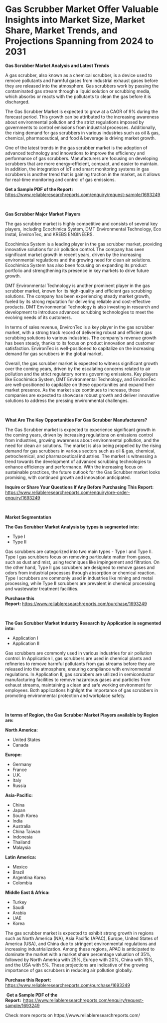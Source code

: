 <p><h1>Gas Scrubber Market Offer Valuable Insights into Market Size, Market Share, Market Trends, and Projections Spanning from 2024 to 2031</h1></p><p><strong>Gas Scrubber Market Analysis and Latest Trends</strong></p>
<p><p>A gas scrubber, also known as a chemical scrubber, is a device used to remove pollutants and harmful gases from industrial exhaust gases before they are released into the atmosphere. Gas scrubbers work by passing the contaminated gas stream through a liquid solution or scrubbing media, which absorbs or reacts with the pollutants to clean the gas before it is discharged.</p><p>The Gas Scrubber Market is expected to grow at a CAGR of 9% during the forecast period. This growth can be attributed to the increasing awareness about environmental pollution and the strict regulations imposed by governments to control emissions from industrial processes. Additionally, the rising demand for gas scrubbers in various industries such as oil & gas, chemical, pharmaceutical, and food & beverage is driving market growth.</p><p>One of the latest trends in the gas scrubber market is the adoption of advanced technology and innovations to improve the efficiency and performance of gas scrubbers. Manufacturers are focusing on developing scrubbers that are more energy-efficient, compact, and easier to maintain. In addition, the integration of IoT and smart monitoring systems in gas scrubbers is another trend that is gaining traction in the market, as it allows for real-time monitoring and control of gas emissions.</p></p>
<p><strong>Get a Sample PDF of the Report:&nbsp;</strong> <a href="https://www.reliableresearchreports.com/enquiry/request-sample/1693249">https://www.reliableresearchreports.com/enquiry/request-sample/1693249</a></p>
<p>&nbsp;</p>
<p><strong>Gas Scrubber Major Market Players</strong></p>
<p><p>The gas scrubber market is highly competitive and consists of several key players, including Ecochimica System, DMT Environmental Technology, Eco Instal, EnvironTec, and KREBS ENGINEERS.</p><p>Ecochimica System is a leading player in the gas scrubber market, providing innovative solutions for air pollution control. The company has seen significant market growth in recent years, driven by the increasing environmental regulations and the growing need for clean air solutions. Ecochimica System has also been focusing on expanding its product portfolio and strengthening its presence in key markets to drive future growth.</p><p>DMT Environmental Technology is another prominent player in the gas scrubber market, known for its high-quality and efficient gas scrubbing solutions. The company has been experiencing steady market growth, fueled by its strong reputation for delivering reliable and cost-effective products. DMT Environmental Technology is also investing in research and development to introduce advanced scrubbing technologies to meet the evolving needs of its customers.</p><p>In terms of sales revenue, EnvironTec is a key player in the gas scrubber market, with a strong track record of delivering robust and efficient gas scrubbing solutions to various industries. The company's revenue growth has been steady, thanks to its focus on product innovation and customer satisfaction. EnvironTec is well-positioned to capitalize on the increasing demand for gas scrubbers in the global market.</p><p>Overall, the gas scrubber market is expected to witness significant growth over the coming years, driven by the escalating concerns related to air pollution and the strict regulatory norms governing emissions. Key players like Ecochimica System, DMT Environmental Technology, and EnvironTec are well-positioned to capitalize on these opportunities and expand their market presence. As the market size continues to increase, these companies are expected to showcase robust growth and deliver innovative solutions to address the pressing environmental challenges.</p></p>
<p>&nbsp;</p>
<p><strong>What Are The Key Opportunities For Gas Scrubber Manufacturers?</strong></p>
<p><p>The Gas Scrubber market is expected to experience significant growth in the coming years, driven by increasing regulations on emissions control from industries, growing awareness about environmental pollution, and the need for clean air solutions. The market is also being propelled by the rising demand for gas scrubbers in various sectors such as oil & gas, chemical, petrochemical, and pharmaceutical industries. The market is witnessing a trend towards the development of advanced scrubbing technologies to enhance efficiency and performance. With the increasing focus on sustainable practices, the future outlook for the Gas Scrubber market looks promising, with continued growth and innovation anticipated.</p></p>
<p><strong>Inquire or Share Your Questions If Any Before Purchasing This Report:</strong> <a href="https://www.reliableresearchreports.com/enquiry/pre-order-enquiry/1693249">https://www.reliableresearchreports.com/enquiry/pre-order-enquiry/1693249</a></p>
<p>&nbsp;</p>
<p><strong>Market Segmentation</strong></p>
<p><strong>The Gas Scrubber Market Analysis by types is segmented into:</strong></p>
<p><ul><li>Type I</li><li>Type II</li></ul></p>
<p><p>Gas scrubbers are categorized into two main types - Type I and Type II. Type I gas scrubbers focus on removing particulate matter from gases, such as dust and mist, using techniques like impingement and filtration. On the other hand, Type II gas scrubbers are designed to remove gases and odors from industrial processes through absorption or chemical reaction. Type I scrubbers are commonly used in industries like mining and metal processing, while Type II scrubbers are prevalent in chemical processing and wastewater treatment facilities.</p></p>
<p><strong>Purchase this Report:&nbsp;</strong><a href="https://www.reliableresearchreports.com/purchase/1693249">https://www.reliableresearchreports.com/purchase/1693249</a></p>
<p>&nbsp;</p>
<p><strong>The Gas Scrubber Market Industry Research by Application is segmented into:</strong></p>
<p><ul><li>Application I</li><li>Application II</li></ul></p>
<p><p>Gas scrubbers are commonly used in various industries for air pollution control. In Application I, gas scrubbers are used in chemical plants and refineries to remove harmful pollutants from gas streams before they are released into the atmosphere, ensuring compliance with environmental regulations. In Application II, gas scrubbers are utilized in semiconductor manufacturing facilities to remove hazardous gases and particles from exhaust streams, maintaining a clean and safe working environment for employees. Both applications highlight the importance of gas scrubbers in promoting environmental protection and workplace safety.</p></p>
<p>&nbsp;</p>
<p><strong>In terms of Region, the Gas Scrubber Market Players available by Region are:</strong></p>
<p>
    <p> <strong> North America: </strong>
        <ul>
            <li>United States</li>
            <li>Canada</li>
        </ul>
        </p> 
    <p> <strong> Europe: </strong>
        <ul>
            <li>Germany</li>
            <li>France</li>
            <li>U.K.</li>
            <li>Italy</li>
            <li>Russia</li>
        </ul>
        </p> 
    <p> <strong> Asia-Pacific: </strong>
        <ul>
            <li>China</li>
            <li>Japan</li>
            <li>South Korea</li>
            <li>India</li>
            <li>Australia</li>
            <li>China Taiwan</li>
            <li>Indonesia</li>
            <li>Thailand</li>
            <li>Malaysia</li>
        </ul>
        </p> 
    <p> <strong> Latin America: </strong>
        <ul>
            <li>Mexico</li>
            <li>Brazil</li>
            <li>Argentina Korea</li>
            <li>Colombia</li>
        </ul>
        </p> 
    <p> <strong> Middle East & Africa: </strong>
        <ul>
            <li>Turkey</li>
            <li>Saudi</li>
            <li>Arabia</li>
            <li>UAE</li>
            <li>Korea</li>
        </ul>
    </p>
    </p>
<p><p>The gas scrubber market is expected to exhibit strong growth in regions such as North America (NA), Asia Pacific (APAC), Europe, United States of America (USA), and China due to stringent environmental regulations and increasing industrialization. Among these regions, APAC is anticipated to dominate the market with a market share percentage valuation of 35%, followed by North America with 25%, Europe with 20%, China with 15%, and the USA with 5%. These projections are indicative of the growing importance of gas scrubbers in reducing air pollution globally.</p></p>
<p><strong>Purchase this Report: </strong><a href="https://www.reliableresearchreports.com/purchase/1693249">https://www.reliableresearchreports.com/purchase/1693249</a></p>
<p>&nbsp;<strong>Get a Sample PDF of the Report:&nbsp;&nbsp;</strong><a href="https://www.reliableresearchreports.com/enquiry/request-sample/1693249">https://www.reliableresearchreports.com/enquiry/request-sample/1693249</a></p>
<p><strong></strong></p>
<p>Check more reports on https://www.reliableresearchreports.com/</p>